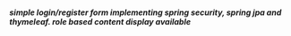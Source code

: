 ##### simple login/register form implementing spring security, spring jpa and thymeleaf. role based content display available
